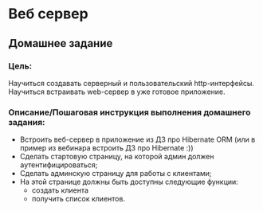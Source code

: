 # Веб сервер
## Домашнее задание

### Цель:
Научиться создавать серверный и пользовательский http-интерфейсы.
Научиться встраивать web-сервер в уже готовое приложение.

### Описание/Пошаговая инструкция выполнения домашнего задания:

* Встроить веб-сервер в приложение из ДЗ про Hibernate ORM (или в пример из вебинара встроить ДЗ про Hibernate :))
* Сделать стартовую страницу, на которой админ должен аутентифицироваться;
* Сделать админскую страницу для работы с клиентами;
* На этой странице должны быть доступны следующие функции:
  * создать клиента
  * получить список клиентов.